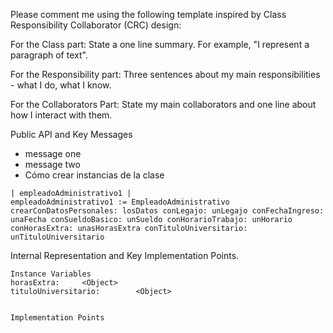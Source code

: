 Please comment me using the following template inspired by Class Responsibility Collaborator (CRC) design:

For the Class part:  State a one line summary. For example, "I represent a paragraph of text".

For the Responsibility part: Three sentences about my main responsibilities - what I do, what I know.

For the Collaborators Part: State my main collaborators and one line about how I interact with them.

Public API and Key Messages

- message one
- message two
- Cómo crear instancias de la clase
```language=Pharo&caption=Creación de instancia&anchor=Fig1
| empleadoAdministrativo1 |
empleadoAdministrativo1 := EmpleadoAdministrativo crearConDatosPersonales: losDatos conLegajo: unLegajo conFechaIngreso: unaFecha conSueldoBasico: unSueldo conHorarioTrabajo: unHorario conHorasExtra: unasHorasExtra conTituloUniversitario: unTituloUniversitario
```

Internal Representation and Key Implementation Points.

    Instance Variables
	horasExtra:		<Object>
	tituloUniversitario:		<Object>


    Implementation Points